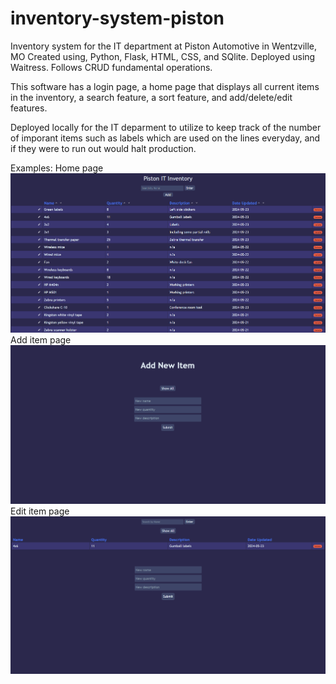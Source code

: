 # inventory-system-piston
Inventory system for the IT department at Piston Automotive in Wentzville, MO
Created using, Python, Flask, HTML, CSS, and SQlite. Deployed using Waitress. Follows CRUD fundamental operations.


This software has a login page, a home page that displays all current items in the inventory, a search feature, a sort feature, and add/delete/edit features.

Deployed locally for the IT deparment to utilize to keep track of the number of imporant items such as labels which are used on the lines everyday, and if they were to run out would halt production.

Examples:
Home page
![Home page](src/static/home_snip.png)
Add item page
![Add page](src/static/add_snip.png)
Edit item page
![Edit page](src/static/edit_snip.png)

